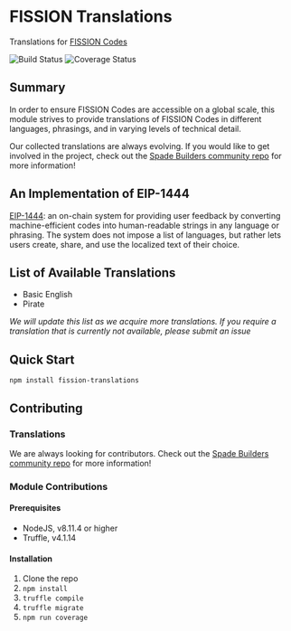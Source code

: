 # FISSION Translations
Translations for [FISSION Codes](https://ethereumstatus.codes/)

![Build Status](https://travis-ci.org/jenncoop/fission-translate.svg?branch=master) ![Coverage Status](https://coveralls.io/repos/github/jenncoop/localized-messaging/badge.svg)

## Summary

In order to ensure FISSION Codes are accessible on a global scale, this module strives to provide translations of FISSION Codes in different languages, phrasings, and in varying levels of technical detail.

Our collected translations are always evolving. If you would like to get involved in the project, check out the [Spade Builders community repo](https://github.com/spadebuilders/community) for more information!

## An Implementation of EIP-1444
[EIP-1444](https://github.com/ethereum/EIPs/pull/1444): an on-chain system for providing user feedback by converting machine-efficient codes into human-readable strings in any language or phrasing. The system does not impose a list of languages, but rather lets users create, share, and use the localized text of their choice.

## List of Available Translations
* Basic English
* Pirate

*We will update this list as we acquire more translations. If you require a translation that is currently not available, please submit an issue*

## Quick Start

`npm install fission-translations`

## Contributing

### Translations

We are always looking for contributors. Check out the [Spade Builders community repo](https://github.com/spadebuilders/community) for more information!

### Module Contributions

#### Prerequisites

* NodeJS, v8.11.4 or higher
* Truffle, v4.1.14

#### Installation

1. Clone the repo
2. `npm install`
3. `truffle compile`
4. `truffle migrate`
4. `npm run coverage`
